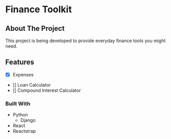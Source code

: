 # Finance Toolkit

## About The Project
This project is being developed to provide everyday finance tools you might need.

## Features
- [x] Expenses
- [] Loan Calculator
- [] Compound Interest Calculator

### Built With
- Python
  - Django
- React
- Reactstrap
